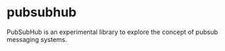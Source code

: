 # pubsubhub

PubSubHub is an experimental library to explore the concept of pubsub messaging systems.


